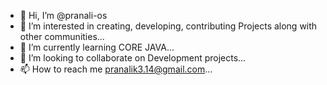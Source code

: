 - 👋 Hi, I’m @pranali-os
- 👀 I’m interested in creating, developing, contributing Projects along with other communities...
- 🌱 I’m currently learning CORE JAVA...
- 💞️ I’m looking to collaborate on Development projects...
- 📫 How to reach me pranalik3.14@gmail.com...

<!---
pranali-os/pranali-os is a ✨ special ✨ repository because its `README.md` (this file) appears on your GitHub profile.
You can click the Preview link to take a look at your changes.
--->
